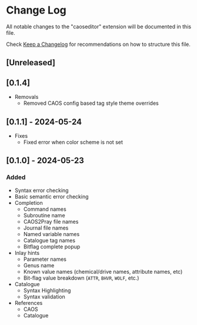 # Change Log

All notable changes to the "caoseditor" extension will be documented in this file.

Check [Keep a Changelog](http://keepachangelog.com/) for recommendations on how to structure this file.

## [Unreleased]

## [0.1.4]
- Removals
  - Removed CAOS config based tag style theme overrides

## [0.1.1] - 2024-05-24
- Fixes
  - Fixed error when color scheme is not set

## [0.1.0] - 2024-05-23
### Added
- Syntax error checking
- Basic semantic error checking
- Completion
    - Command names
    - Subroutine name
    - CAOS2Pray file names
    - Journal file names
    - Named variable names
    - Catalogue tag names
    - Bitflag complete popup
- Inlay hints
    - Parameter names
    - Genus name
    - Known value names (chemical/drive names, attribute names, etc)
    - Bit-flag value breakdown (`ATTR`, `BHVR`, `WOLF`, etc.)
- Catalogue
    - Syntax Highlighting
    - Syntax validation
- References
  - CAOS
  - Catalogue